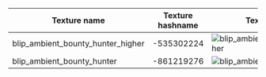 Texture name | Texture hashname | Texture example
------------ | ---------------- | ---------------
blip_ambient_bounty_hunter_higher | -535302224 | ![blip_ambient_bounty_hunter_higher](http://femga.com/images/samples/blips/blip_ambient_bounty_hunter_higher.png)
blip_ambient_bounty_hunter | -861219276 | ![blip_ambient_bounty_hunter](http://femga.com/images/samples/blips/blip_ambient_bounty_hunter.png)

